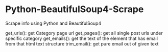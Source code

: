 # Python-BeautifulSoup4-Scrape
Scrape info using Python and BeautifulSoup4

get_urls(): get Category page url
get_pages(): get all single post urls under specific category
get_emails(): get the text of the element that has email from that html text structure
trim_email(): get pure email out of given text
